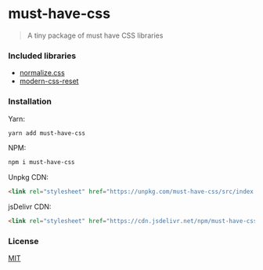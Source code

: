 # must-have-css
> A tiny package of must have CSS libraries

### Included libraries
- [normalize.css](https://www.npmjs.com/package/normalize.css)
- [modern-css-reset](https://www.npmjs.com/package/modern-css-reset)

### Installation
Yarn:
```bash
yarn add must-have-css
```
NPM:
```bash
npm i must-have-css
```
Unpkg CDN:
```html
<link rel="stylesheet" href="https://unpkg.com/must-have-css/src/index.min.css"/>
```
jsDelivr CDN:
```html
<link rel="stylesheet" href="https://cdn.jsdelivr.net/npm/must-have-css/src/index.min.css"/>
```

### License
[MIT](https://github.com/yerofey/must-have-css/blob/master/LICENSE)
